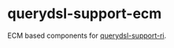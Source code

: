 # querydsl-support-ecm

ECM based components for [querydsl-support-ri][1].

[1]: https://github.com/everit-org/querydsl-support-ri